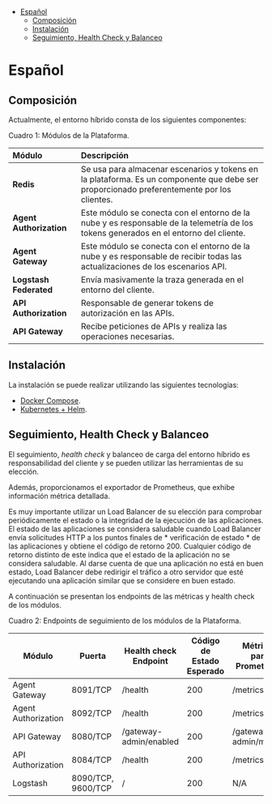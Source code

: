 <!-- TOC -->

- [Español](#español)
  - [Composición](#composición)
  - [Instalación](#instalación)
  - [Seguimiento, Health Check y Balanceo](#seguimiento-health-check-y-balanceo)

<!-- TOC -->

# Español

## Composición

Actualmente, el entorno híbrido consta de los siguientes componentes:

Cuadro 1: Módulos de la Plataforma.

| Módulo | Descripción |
|:---|:---|
| **Redis** | Se usa para almacenar escenarios y tokens en la plataforma. Es un componente que debe ser proporcionado preferentemente por los clientes. |
| **Agent Authorization** | Este módulo se conecta con el entorno de la nube y es responsable de la telemetría de los tokens generados en el entorno del cliente. |
| **Agent Gateway** | Este módulo se conecta con el entorno de la nube y es responsable de recibir todas las actualizaciones de los escenarios API.
| **Logstash Federated** | Envía masivamente la traza generada en el entorno del cliente. |
| **API Authorization** | Responsable de generar tokens de autorización en las APIs.
| **API Gateway** | Recibe peticiones de APIs y realiza las operaciones necesarias. |

## Instalación

La instalación se puede realizar utilizando las siguientes tecnologías:

* [Docker Compose](compose/README_es.md).
* [Kubernetes + Helm](kubernetes/README_es.md).

## Seguimiento, Health Check y Balanceo

El seguimiento, *health check* y balanceo de carga del entorno híbrido es responsabilidad del cliente y se pueden utilizar las herramientas de su elección.

Además, proporcionamos el exportador de Prometheus, que exhibe información métrica detallada.

Es muy importante utilizar un Load Balancer de su elección para comprobar periódicamente el estado o la integridad de la ejecución de las aplicaciones. El estado de las aplicaciones se considera saludable cuando Load Balancer envía solicitudes HTTP a los puntos finales de * verificación de estado * de las aplicaciones y obtiene el código de retorno 200. Cualquier código de retorno distinto de este indica que el estado de la aplicación no se considera saludable. Al darse cuenta de que una aplicación no está en buen estado, Load Balancer debe redirigir el tráfico a otro servidor que esté ejecutando una aplicación similar que se considere en buen estado.

A continuación se presentan los endpoints de las métricas y health check de los módulos.

Cuadro 2: Endpoints de seguimiento de los módulos de la Plataforma.

| **Módulo** | **Puerta** | **Health check Endpoint** | **Código de Estado Esperado** | **Métricas para Prometheus** |
| --- | --- | --- | --- | --- |
| Agent Gateway | 8091/TCP | /health | 200 | /metrics |
| Agent Authorization | 8092/TCP | /health | 200 | /metrics |
| API Gateway | 8080/TCP | /gateway-admin/enabled | 200 | /gateway-admin/metrics |
| API Authorization | 8084/TCP | /health | 200 | /metrics |
| Logstash | 8090/TCP, 9600/TCP | / | 200 | N/A |
